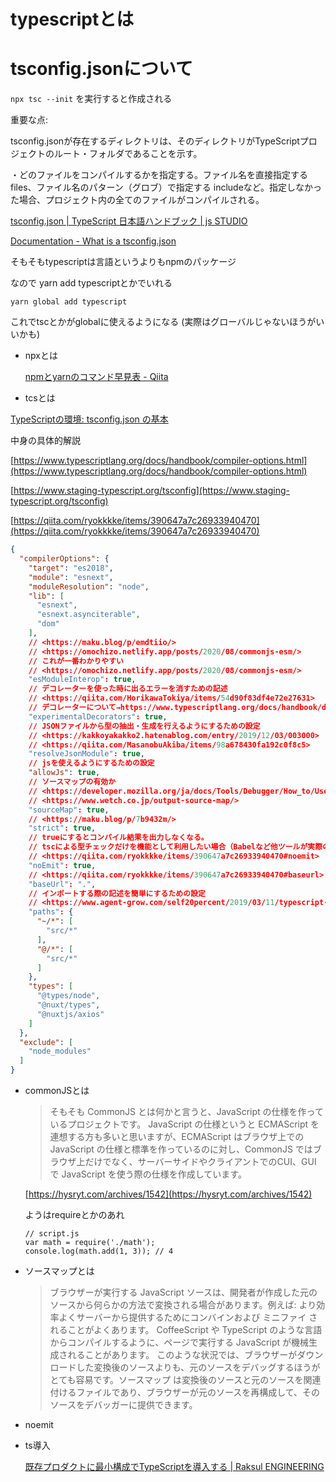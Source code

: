 # typescriptとは

# tsconfig.jsonについて

`npx tsc --init` を実行すると作成される

重要な点:

tsconfig.jsonが存在するディレクトリは、そのディレクトリがTypeScriptプロジェクトのルート・フォルダであることを示す。

・どのファイルをコンパイルするかを指定する。ファイル名を直接指定するfiles、ファイル名のパターン（グロブ）で指定する includeなど。指定しなかった場合、プロジェクト内の全てのファイルがコンパイルされる。

[tsconfig.json | TypeScript 日本語ハンドブック | js STUDIO](http://js.studio-kingdom.com/typescript/project_configuration/tsconfig_json)

[Documentation - What is a tsconfig.json](https://www.typescriptlang.org/docs/handbook/tsconfig-json.html)

そもそもtypescriptは言語というよりもnpmのパッケージ

なので yarn add typescriptとかでいれる

`yarn global add typescript`

これでtscとかがglobalに使えるようになる
(実際はグローバルじゃないほうがいいかも)

- npxとは

    [npmとyarnのコマンド早見表 - Qiita](https://qiita.com/rubytomato@github/items/1696530bb9fd59aa28d8)

- tcsとは

[TypeScriptの環境: tsconfig.json の基本](https://maku.blog/p/27m3brm/)

中身の具体的解説

[https://www.typescriptlang.org/docs/handbook/compiler-options.html](https://www.typescriptlang.org/docs/handbook/compiler-options.html)

[https://www.staging-typescript.org/tsconfig](https://www.staging-typescript.org/tsconfig)

[https://qiita.com/ryokkkke/items/390647a7c26933940470](https://qiita.com/ryokkkke/items/390647a7c26933940470)

```json
{
  "compilerOptions": {
    "target": "es2018",
    "module": "esnext",
    "moduleResolution": "node",
    "lib": [
      "esnext",
      "esnext.asynciterable",
      "dom"
    ],
    // <https://maku.blog/p/emdtiio/>
    // <https://omochizo.netlify.app/posts/2020/08/commonjs-esm/>
    // これが一番わかりやすい
    // <https://omochizo.netlify.app/posts/2020/08/commonjs-esm/>
    "esModuleInterop": true,
    // デコレーターを使った時に出るエラーを消すための記述
    // <https://qiita.com/HorikawaTokiya/items/54d90f83df4e72e27631>
    // デコレーターについて→https://www.typescriptlang.org/docs/handbook/decorators.html#decorators
    "experimentalDecorators": true,
    // JSONファイルから型の抽出・生成を行えるようにするための設定
    // <https://kakkoyakakko2.hatenablog.com/entry/2019/12/03/003000>
    // <https://qiita.com/MasanobuAkiba/items/98a678430fa192c0f8c5>
    "resolveJsonModule": true,
    // jsを使えるようにするための設定
    "allowJs": true,
    // ソースマップの有効か
    // <https://developer.mozilla.org/ja/docs/Tools/Debugger/How_to/Use_a_source_map>
    // <https://www.wetch.co.jp/output-source-map/>
    "sourceMap": true,
    // <https://maku.blog/p/7b9432m/>
    "strict": true,
    // trueにするとコンパイル結果を出力しなくなる。
    // tscによる型チェックだけを機能として利用したい場合（Babelなど他ツールが実際のコンパイルを行う場合）に使用する。
    // <https://qiita.com/ryokkkke/items/390647a7c26933940470#noemit>
    "noEmit": true,
    // <https://qiita.com/ryokkkke/items/390647a7c26933940470#baseurl>
    "baseUrl": ".",
    // インポートする際の記述を簡単にするための設定
    // <https://www.agent-grow.com/self20percent/2019/03/11/typescript-paths-work-careful/>
    "paths": {
      "~/*": [
        "src/*"
      ],
      "@/*": [
        "src/*"
      ]
    },
    "types": [
      "@types/node",
      "@nuxt/types",
      "@nuxtjs/axios"
    ]
  },
  "exclude": [
    "node_modules"
  ]
}

```

- commonJSとは

    > そもそも CommonJS とは何かと言うと、JavaScript の仕様を作っているプロジェクトです。
    JavaScript の仕様というと ECMAScript を連想する方も多いと思いますが、ECMAScript はブラウザ上での JavaScript の仕様と標準を作っているのに対し、CommonJS ではブラウザ上だけでなく、サーバーサイドやクライアントでのCUI、GUI で JavaScript を使う際の仕様を作成しています。

    [https://hysryt.com/archives/1542](https://hysryt.com/archives/1542)

    ようはrequireとかのあれ

    ```
    // script.js
    var math = require('./math');
    console.log(math.add(1, 3)); // 4

    ```

- ソースマップとは
  > ブラウザーが実行する JavaScript ソースは、開発者が作成した元のソースから何らかの方法で変換される場合があります。例えば:
より効率よくサーバーから提供するためにコンバインおよび ミニファイ されることがよくあります。
CoffeeScript や TypeScript のような言語からコンパイルするように、ページで実行する JavaScript が機械生成されることがあります。
このような状況では、ブラウザーがダウンロードした変換後のソースよりも、元のソースをデバッグするほうがとても容易です。ソースマップ は変換後のソースと元のソースを関連付けるファイルであり、ブラウザーが元のソースを再構成して、そのソースをデバッガーに提供できます。

- noemit
- ts導入

    [既存プロダクトに最小構成でTypeScriptを導入する | Raksul ENGINEERING](https://tech.raksul.com/2019/07/22/introduce-typescript-to-existing-product/)